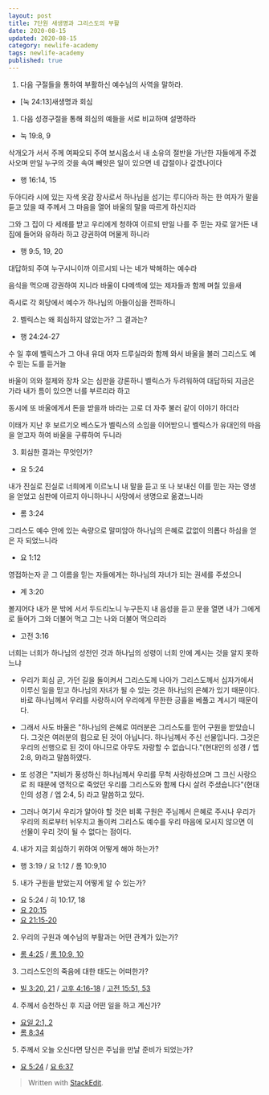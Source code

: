 ```yaml
---
layout: post  
title: 7단원 새생명과 그리스도의 부활 
date: 2020-08-15  
updated: 2020-08-15  
category: newlife-academy  
tags: newlife-academy  
published: true
---
```

1. 다음 구절들을 통하여 부활하신 예수님의 사역을 말하라.
- [눅 24:13]새생명과 회심

1. 다음 성경구절을 통해 회심의 예들을 서로 비교하며 설명하라

- 눅 19:8, 9

삭개오가 서서 주께 여짜오되 주여 보시옵소서 내 소유의 절반을 가난한 자들에게 주겠사오며 만일 누구의 것을 속여 빼앗은 일이 있으면 네 갑절이나 갚겠나이다

- 행 16:14, 15

두아디라 시에 있는 자색 옷감 장사로서 하나님을 섬기는 루디아라 하는 한 여자가 말을 듣고 있을 때 주께서 그 마음을 열어 바울의 말을 따르게 하신지라

그와 그 집이 다 세례를 받고 우리에게 청하여 이르되 만일 나를 주 믿는 자로 알거든 내 집에 들어와 유하라 하고 강권하여 머물게 하니라

- 행 9:5, 19, 20

대답하되 주여 누구시니이까 이르시되 나는 네가 박해하는 예수라

음식을 먹으매 강권하여 지니라 바울이 다메섹에 있는 제자들과 함께 며칠 있을새

즉시로 각 회당에서 예수가 하나님의 아들이심을 전파하니

2. 벨릭스는 왜 회심하지 않았는가? 그 결과는?

- 행 24:24-27

수 일 후에 벨릭스가 그 아내 유대 여자 드루실라와 함께 와서 바울을 불러 그리스도 예수 믿는 도를 듣거늘

바울이 의와 절제와 장차 오는 심판을 강론하니 벨릭스가 두려워하여 대답하되 지금은 가라 내가 틈이 있으면 너를 부르리라 하고

동시에 또 바울에게서 돈을 받을까 바라는 고로 더 자주 불러 같이 이야기 하더라

이태가 지난 후 보르기오 베스도가 벨릭스의 소임을 이어받으니 벨릭스가 유대인의 마음을 얻고자 하여 바울을 구류하여 두니라

3. 회심한 결과는 무엇인가?

- 요 5:24

내가 진실로 진실로 너희에게 이르노니 내 말을 듣고 또 나 보내신 이를 믿는 자는 영생을 얻었고 심판에 이르지 아니하나니 사망에서 생명으로 옮겼느니라

- 롬 3:24

그리스도 예수 안에 있는 속량으로 말미암아 하나님의 은혜로 값없이 의롭다 하심을 얻은 자 되었느니라

- 요 1:12

영접하는자 곧 그 이름을 믿는 자들에게는 하나님의 자녀가 되는 권세를 주셨으니

- 계 3:20

볼지어다 내가 문 밖에 서서 두드리노니 누구든지 내 음성을 듣고 문을 열면 내가 그에게로 들어가 그와 더불어 먹고 그는 나와 더불어 먹으리라

- 고전 3:16

너희는 너희가 하나님의 성전인 것과 하나님의 성령이 너희 안에 계시는 것을 알지 못하느냐

+ 우리가 회심 곧, 가던 길을 돌이켜서 그리스도께 나아가 그리스도께서 십자가에서 이루신 일을 믿고 하나님의 자녀가 될 수 있는 것은 하나님의 은혜가 있기 때문이다. 바로 하나님께서 우리를 사랑하시어 우리에게 무한한 긍휼을 베풀고 계시기 때문이다.

+ 그래서 사도 바울은 "하나님의 은혜로 여러분은 그리스도를 믿어 구원을 받았습니다. 그것은 여러분의 힘으로 된 것이 아닙니다. 하나님께서 주신 선물입니다. 그것은 우리의 선행으로 된 것이 아니므로 아무도 자랑할 수 없습니다."(현대인의 성경 / 엡 2:8, 9)라고 말씀하였다.

+ 또 성경은 "자비가 풍성하신 하나님께서 우리를 무척 사랑하셨으며 그 크신 사랑으로 죄 때문에 영적으로 죽었던 우리를 그리스도와 함께 다시 살려 주셨습니다"(현대인의 성경 / 엡 2:4, 5) 라고 말씀하고 있다.

+ 그러나 여기서 우리가 알아야 할 것은 비록 구원은 주님께서 은혜로 주시나 우리가 우리의 죄로부터 뉘우치고 돌이켜 그리스도 예수를 우리 마음에 모시지 않으면 이 선물이 우리 것이 될 수 없다는 점이다.

4. 내가 지금 회심하기 위하여 어떻게 해야 하는가?

- 행 3:19 / 요 1:12 / 롬 10:9,10

5. 내가 구원을 받았는지 어떻게 알 수 있는가?

- 요 5:24 / 히 10:17, 18
- [요 20:15](http://kcm.co.kr/bible/kor/Joh20.html)
- [요 21:15-20](http://kcm.co.kr/bible/kor/Joh21.html)
2. 우리의 구원과 예수님의 부활과는 어떤 관계가 있는가?
- [롬 4:25](http://kcm.co.kr/bible/kor/Rom4.html) / [롬 10:9, 10](http://kcm.co.kr/bible/kor/Rom10.html)
3. 그리스도인의 죽음에 대한 태도는 어떠한가?
- [빌 3:20, 21](http://kcm.co.kr/bible/kor/Phi3.html) / [고후 4:16-18](http://kcm.co.kr/bible/kor/2co4.html) / [고전 15:51, 53](http://kcm.co.kr/bible/kor/1co15.html)
4. 주께서 승천하신 후 지금 어떤 일을 하고 계신가?
- [요일 2:1, 2](http://kcm.co.kr/bible/kor/1jo2.html)
- [롬 8:34](http://kcm.co.kr/bible/kor/Rom8.html)
5. 주께서 오늘 오신다면 당신은 주님을 만날 준비가 되었는가?
- [요 5:24](http://kcm.co.kr/bible/kor/Joh5.html) / [요 6:37](http://kcm.co.kr/bible/kor/Joh6.html)

> Written with [StackEdit](https://stackedit.io/).
<!--stackedit_data:
eyJoaXN0b3J5IjpbLTc4Mjk0OTczMywtMTQ2NjI1Mjk2MF19
-->